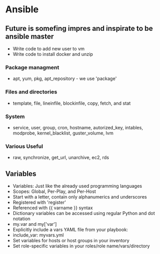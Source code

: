 # Ansible

## Future is somefing impres and inspirate to be ansible master 

* Write code to add new user to vm
* Write code to install docker and unzip

### Package managment

* apt, yum, pkg, apt_repository - we use 'package'

### Files and directories

* template, file, lineinfile, blockinfile, copy, fetch, and stat

### System

* service, user, group, cron, hostname, autorized_key, intables, modprobe, kernel_blacklist, guster_volume, lvm

### Various Useful

* raw, synchronize, get_url, unarchive, ec2, rds

## Variables
* Variables: Just like the already used programming languages
* Scopes: Global, Per-Play, and Per-Host
* Start with a letter, contain only alphanumerics and underscores
* Registered with 'register'
* Referenced with {{ varname }} syntax
* Dictionary variables can be accessed using regular Python and dot notation
* my.var and my['var']
* Explicitly include a vars YAML file from your playbook:
* include_var: myvars.yml
* Set variables for hosts or host groups in your inventory
* Set role-specific variables in your roles/role name/vars/directory